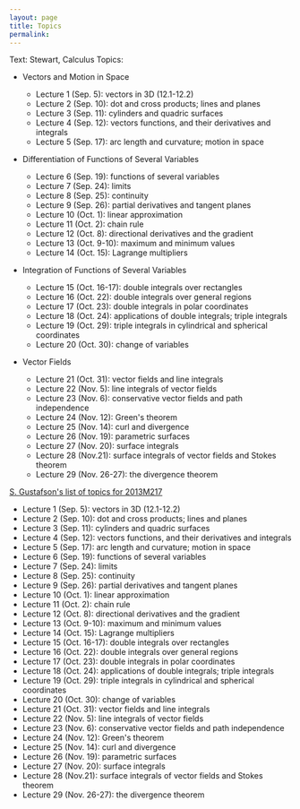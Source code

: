 ```yaml
---
layout: page
title: Topics
permalink:
---
```






Text: Stewart, Calculus
Topics:


* Vectors and Motion in Space
	* Lecture 1 (Sep. 5): vectors in 3D (12.1-12.2)
	* Lecture 2 (Sep. 10): dot and cross products; lines and planes
	* Lecture 3 (Sep. 11): cylinders and quadric surfaces
	* Lecture 4 (Sep. 12): vectors functions, and their derivatives and integrals
	* Lecture 5 (Sep. 17): arc length and curvature; motion in space

* Differentiation of Functions of Several Variables
	* Lecture 6 (Sep. 19): functions of several variables
	* Lecture 7 (Sep. 24): limits
	* Lecture 8 (Sep. 25): continuity
	* Lecture 9 (Sep. 26): partial derivatives and tangent planes
	* Lecture 10 (Oct. 1): linear approximation
	* Lecture 11 (Oct. 2): chain rule
	* Lecture 12 (Oct. 8): directional derivatives and the gradient
	* Lecture 13 (Oct. 9-10): maximum and minimum values
	* Lecture 14 (Oct. 15): Lagrange multipliers
* Integration of Functions of Several Variables
	* Lecture 15 (Oct. 16-17): double integrals over rectangles
	* Lecture 16 (Oct. 22): double integrals over general regions
	* Lecture 17 (Oct. 23): double integrals in polar coordinates
	* Lecture 18 (Oct. 24): applications of double integrals; triple integrals
	* Lecture 19 (Oct. 29): triple integrals in cylindrical and spherical coordinates
	* Lecture 20 (Oct. 30): change of variables
* Vector Fields
	* Lecture 21 (Oct. 31): vector fields and line integrals
	* Lecture 22 (Nov. 5): line integrals of vector fields
	* Lecture 23 (Nov. 6): conservative vector fields and path independence
	* Lecture 24 (Nov. 12): Green's theorem
	* Lecture 25 (Nov. 14): curl and divergence
	* Lecture 26 (Nov. 19): parametric surfaces
	* Lecture 27 (Nov. 20): surface integrals
	* Lecture 28 (Nov.21): surface integrals of vector fields and Stokes theorem
	* Lecture 29 (Nov. 26-27): the divergence theorem



[S. Gustafson's list of topics for 2013M217](http://www.math.ubc.ca/~gustaf/M217/notes.php)


* Lecture 1 (Sep. 5): vectors in 3D (12.1-12.2)
* Lecture 2 (Sep. 10): dot and cross products; lines and planes
* Lecture 3 (Sep. 11): cylinders and quadric surfaces
* Lecture 4 (Sep. 12): vectors functions, and their derivatives and integrals
* Lecture 5 (Sep. 17): arc length and curvature; motion in space
* Lecture 6 (Sep. 19): functions of several variables
* Lecture 7 (Sep. 24): limits
* Lecture 8 (Sep. 25): continuity
* Lecture 9 (Sep. 26): partial derivatives and tangent planes
* Lecture 10 (Oct. 1): linear approximation
* Lecture 11 (Oct. 2): chain rule
* Lecture 12 (Oct. 8): directional derivatives and the gradient
* Lecture 13 (Oct. 9-10): maximum and minimum values
* Lecture 14 (Oct. 15): Lagrange multipliers
* Lecture 15 (Oct. 16-17): double integrals over rectangles
* Lecture 16 (Oct. 22): double integrals over general regions
* Lecture 17 (Oct. 23): double integrals in polar coordinates
* Lecture 18 (Oct. 24): applications of double integrals; triple integrals
* Lecture 19 (Oct. 29): triple integrals in cylindrical and spherical coordinates
* Lecture 20 (Oct. 30): change of variables
* Lecture 21 (Oct. 31): vector fields and line integrals
* Lecture 22 (Nov. 5): line integrals of vector fields
* Lecture 23 (Nov. 6): conservative vector fields and path independence
* Lecture 24 (Nov. 12): Green's theorem
* Lecture 25 (Nov. 14): curl and divergence
* Lecture 26 (Nov. 19): parametric surfaces
* Lecture 27 (Nov. 20): surface integrals
* Lecture 28 (Nov.21): surface integrals of vector fields and Stokes theorem
* Lecture 29 (Nov. 26-27): the divergence theorem

